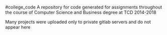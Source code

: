 #college_code
A repository for code generated for assignments throughout the course of Computer Science and Business degree at TCD 2014-2018

Many projects were uploaded only to private gitlab servers and do not appear here
